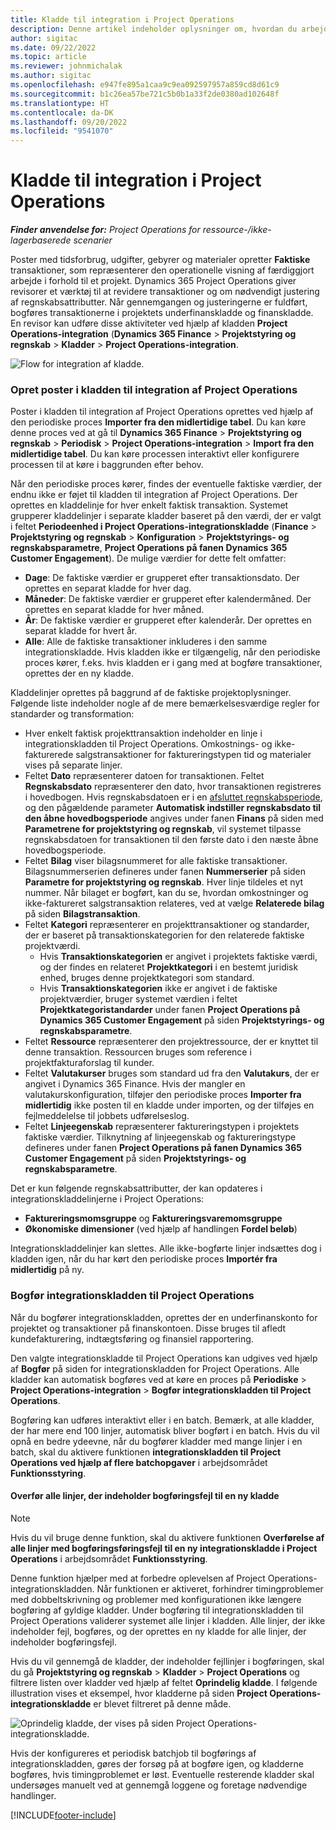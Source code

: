 ```yaml
---
title: Kladde til integration i Project Operations
description: Denne artikel indeholder oplysninger om, hvordan du arbejder med integrationskladden i Project Operations.
author: sigitac
ms.date: 09/22/2022
ms.topic: article
ms.reviewer: johnmichalak
ms.author: sigitac
ms.openlocfilehash: e947fe895a1caa9c9ea092597957a859cd8d61c9
ms.sourcegitcommit: b1c26ea57be721c5b0b1a33f2de0380ad102648f
ms.translationtype: HT
ms.contentlocale: da-DK
ms.lasthandoff: 09/20/2022
ms.locfileid: "9541070"
---
```

# <a name="integration-journal-in-project-operations"></a>Kladde til integration i Project Operations

_**Finder anvendelse for:** Project Operations for ressource-/ikke-lagerbaserede scenarier_

Poster med tidsforbrug, udgifter, gebyrer og materialer opretter **Faktiske** transaktioner, som repræsenterer den operationelle visning af færdiggjort arbejde i forhold til et projekt. Dynamics 365 Project Operations giver revisorer et værktøj til at revidere transaktioner og om nødvendigt justering af regnskabsattributter. Når gennemgangen og justeringerne er fuldført, bogføres transaktionerne i projektets underfinanskladde og finanskladde. En revisor kan udføre disse aktiviteter ved hjælp af kladden **Project Operations-integration** (**Dynamics 365 Finance** > **Projektstyring og regnskab** > **Kladder** > **Project Operations-integration**.

![Flow for integration af kladde.](./media/IntegrationJournal.png)

### <a name="create-records-in-the-project-operations-integration-journal"></a>Opret poster i kladden til integration af Project Operations

Poster i kladden til integration af Project Operations oprettes ved hjælp af den periodiske proces **Importer fra den midlertidige tabel**. Du kan køre denne proces ved at gå til **Dynamics 365 Finance** > **Projektstyring og regnskab** > **Periodisk** > **Project Operations-integration** > **Import fra den midlertidige tabel**. Du kan køre processen interaktivt eller konfigurere processen til at køre i baggrunden efter behov.

Når den periodiske proces kører, findes der eventuelle faktiske værdier, der endnu ikke er føjet til kladden til integration af Project Operations. Der oprettes en kladdelinje for hver enkelt faktisk transaktion.
Systemet grupperer kladdelinjer i separate kladder baseret på den værdi, der er valgt i feltet **Periodeenhed i Project Operations-integrationskladde** (**Finance** > **Projektstyring og regnskab** > **Konfiguration** > **Projektstyrings- og regnskabsparametre**, **Project Operations på fanen Dynamics 365 Customer Engagement**). De mulige værdier for dette felt omfatter:

  - **Dage**: De faktiske værdier er grupperet efter transaktionsdato. Der oprettes en separat kladde for hver dag.
  - **Måneder**: De faktiske værdier er grupperet efter kalendermåned. Der oprettes en separat kladde for hver måned.
  - **År**: De faktiske værdier er grupperet efter kalenderår. Der oprettes en separat kladde for hvert år.
  - **Alle**: Alle de faktiske transaktioner inkluderes i den samme integrationskladde. Hvis kladden ikke er tilgængelig, når den periodiske proces kører, f.eks. hvis kladden er i gang med at bogføre transaktioner, oprettes der en ny kladde.

Kladdelinjer oprettes på baggrund af de faktiske projektoplysninger. Følgende liste indeholder nogle af de mere bemærkelsesværdige regler for standarder og transformation:

  - Hver enkelt faktisk projekttransaktion indeholder en linje i integrationskladden til Project Operations. Omkostnings- og ikke-fakturerede salgstransaktioner for faktureringstypen tid og materialer vises på separate linjer.
  - Feltet **Dato** repræsenterer datoen for transaktionen. Feltet **Regnskabsdato** repræsenterer den dato, hvor transaktionen registreres i hovedbogen. Hvis regnskabsdatoen er i en [afsluttet regnskabsperiode](/dynamics365/finance/general-ledger/close-general-ledger-at-period-end), og den pågældende parameter **Automatisk indstiller regnskabsdato til den åbne hovedbogsperiode** angives under fanen **Finans** på siden med **Parametrene for projektstyring og regnskab**, vil systemet tilpasse regnskabsdatoen for transaktionen til den første dato i den næste åbne hovedbogsperiode.
  - Feltet **Bilag** viser bilagsnummeret for alle faktiske transaktioner. Bilagsnummerserien defineres under fanen **Nummerserier** på siden **Parametre for projektstyring og regnskab**. Hver linje tildeles et nyt nummer. Når bilaget er bogført, kan du se, hvordan omkostninger og ikke-faktureret salgstransaktion relateres, ved at vælge **Relaterede bilag** på siden **Bilagstransaktion**.
  - Feltet **Kategori** repræsenterer en projekttransaktioner og standarder, der er baseret på transaktionskategorien for den relaterede faktiske projektværdi.
    - Hvis **Transaktionskategorien** er angivet i projektets faktiske værdi, og der findes en relateret **Projektkategori** i en bestemt juridisk enhed, bruges denne projektkategori som standard.
    - Hvis **Transaktionskategorien** ikke er angivet i de faktiske projektværdier, bruger systemet værdien i feltet **Projektkategoristandarder** under fanen **Project Operations på Dynamics 365 Customer Engagement** på siden **Projektstyrings- og regnskabsparametre**.
  - Feltet **Ressource** repræsenterer den projektressource, der er knyttet til denne transaktion. Ressourcen bruges som reference i projektfakturaforslag til kunder.
  - Feltet **Valutakurser** bruges som standard ud fra den **Valutakurs**, der er angivet i Dynamics 365 Finance. Hvis der mangler en valutakurskonfiguration, tilføjer den periodiske proces **Importer fra midlertidig** ikke posten til en kladde under importen, og der tilføjes en fejlmeddelelse til jobbets udførelseslog.
  - Feltet **Linjeegenskab** repræsenterer faktureringstypen i projektets faktiske værdier. Tilknytning af linjeegenskab og faktureringstype defineres under fanen **Project Operations på fanen Dynamics 365 Customer Engagement** på siden **Projektstyrings- og regnskabsparametre**.

Det er kun følgende regnskabsattributter, der kan opdateres i integrationskladdelinjerne i Project Operations:

- **Faktureringsmomsgruppe** og **Faktureringsvaremomsgruppe**
- **Økonomiske dimensioner** (ved hjælp af handlingen **Fordel beløb**)

Integrationskladdelinjer kan slettes. Alle ikke-bogførte linjer indsættes dog i kladden igen, når du har kørt den periodiske proces **Importér fra midlertidig** på ny.

### <a name="post-the-project-operations-integration-journal"></a>Bogfør integrationskladden til Project Operations

Når du bogfører integrationskladden, oprettes der en underfinanskonto for projektet og transaktioner på finanskontoen. Disse bruges til afledt kundefakturering, indtægtsføring og finansiel rapportering.

Den valgte integrationskladde til Project Operations kan udgives ved hjælp af **Bogfør** på siden for integrationskladden for Project Operations. Alle kladder kan automatisk bogføres ved at køre en proces på **Periodiske** > **Project Operations-integration** > **Bogfør integrationskladden til Project Operations**.

Bogføring kan udføres interaktivt eller i en batch. Bemærk, at alle kladder, der har mere end 100 linjer, automatisk bliver bogført i en batch. Hvis du vil opnå en bedre ydeevne, når du bogfører kladder med mange linjer i en batch, skal du aktivere funktionen **integrationskladden til Project Operations ved hjælp af flere batchopgaver** i arbejdsområdet **Funktionsstyring**. 

#### <a name="transfer-all-lines-that-have-posting-errors-to-a-new-journal"></a>Overfør alle linjer, der indeholder bogføringsfejl til en ny kladde

> [!NOTE]
> Hvis du vil bruge denne funktion, skal du aktivere funktionen **Overførelse af alle linjer med bogføringsføringsfejl til en ny integrationskladde i Project Operations** i arbejdsområdet **Funktionsstyring**.

Denne funktion hjælper med at forbedre oplevelsen af Project Operations-integrationskladden. Når funktionen er aktiveret, forhindrer timingproblemer med dobbeltskrivning og problemer med konfigurationen ikke længere bogføring af gyldige kladder. Under bogføring til integrationskladden til Project Operations validerer systemet alle linjer i kladden. Alle linjer, der ikke indeholder fejl, bogføres, og der oprettes en ny kladde for alle linjer, der indeholder bogføringsfejl.

Hvis du vil gennemgå de kladder, der indeholder fejllinjer i bogføringen, skal du gå **Projektstyring og regnskab** \> **Kladder** \> **Project Operations** og filtrere listen over kladder ved hjælp af feltet **Oprindelig kladde**. I følgende illustration vises et eksempel, hvor kladderne på siden **Project Operations-integrationskladde** er blevet filtreret på denne måde.

![Oprindelig kladde, der vises på siden Project Operations-integrationskladde.](./media/transferLines-originalJournal.png)

Hvis der konfigureres et periodisk batchjob til bogførings af integrationskladden, gøres der forsøg på at bogføre igen, og kladderne bogføres, hvis timingproblemet er løst. Eventuelle resterende kladder skal undersøges manuelt ved at gennemgå loggene og foretage nødvendige handlinger.

[!INCLUDE[footer-include](../includes/footer-banner.md)]
